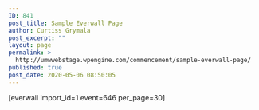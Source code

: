 ```yaml
---
ID: 841
post_title: Sample Everwall Page
author: Curtiss Grymala
post_excerpt: ""
layout: page
permalink: >
  http://umwwebstage.wpengine.com/commencement/sample-everwall-page/
published: true
post_date: 2020-05-06 08:50:05
---
```

[everwall import_id=1 event=646 per_page=30]

<!--more-->